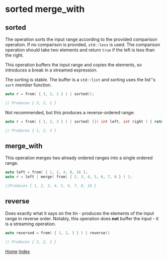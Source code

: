 # sorted merge_with

## sorted

The operation sorts the input range according to the provided comparison operation. If no comparison is provided, ```std::less``` is used. The comparison operation should take two elements and return ```true``` if the left is less than the right.

This operation buffers the input range and copies the elements, so introduces a break in a streamed expression. 

The sorting is stable. The buffer is a ```std::list``` and sorting uses the list''s ```sort``` member function.

```c++
auto r = from( { 3, 2, 1 } ) | sorted();

// Produces { 3, 2, 1 }
```

Not recommended, but this produces a reverse-ordered range:
```c++
auto r = from( { 1, 2, 3 } ) | sorted( []( int left, int right ) { return right < left; } );

// Produces { 1, 2, 3 }
```

## merge_with


This operation merges two already ordered ranges into a single ordered range.

```c++
auto left = from( { 1, 2, 4, 8, 16 };
auto r = left | merge( from( { 2, 3, 4, 5, 6, 7, 8 } ) );

//Produces { 1, 2, 3, 4, 5, 6, 7, 8, 16 }
```

## reverse

Does exactly what it says on the tin - produces the elements of the input range in reverse order. Notably, this operation does **not** buffer the input - it is a streaming operation.

```c++
auto reversed = from( { 1, 2, 3 } ) | reverse()

// Produces { 3, 2, 1 }
```

[Home](../README.md)
[Index](../README.md#Usage)

